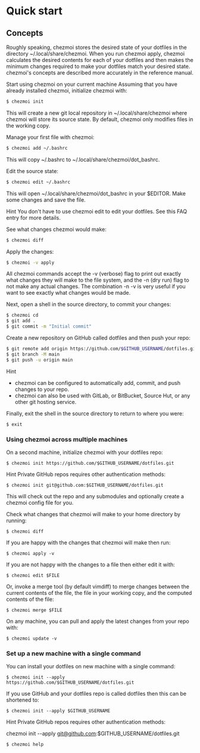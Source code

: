 # Quick start
## Concepts
Roughly speaking, chezmoi stores the desired state of your dotfiles in the directory ~/.local/share/chezmoi. When you run chezmoi apply, chezmoi calculates the desired contents for each of your dotfiles and then makes the minimum changes required to make your dotfiles match your desired state. chezmoi's concepts are described more accurately in the reference manual.

Start using chezmoi on your current machine
Assuming that you have already installed chezmoi, initialize chezmoi with:
```bash
$ chezmoi init
```
This will create a new git local repository in ~/.local/share/chezmoi where chezmoi will store its source state. By default, chezmoi only modifies files in the working copy.

Manage your first file with chezmoi:
```bash
$ chezmoi add ~/.bashrc
```
This will copy ~/.bashrc to ~/.local/share/chezmoi/dot_bashrc.

Edit the source state:
```bash
$ chezmoi edit ~/.bashrc
```
This will open ~/.local/share/chezmoi/dot_bashrc in your $EDITOR. Make some changes and save the file.

Hint
You don't have to use chezmoi edit to edit your dotfiles. See this FAQ entry for more details.

See what changes chezmoi would make:
```bash
$ chezmoi diff
```
Apply the changes:
```bash
$ chezmoi -v apply
```
All chezmoi commands accept the -v (verbose) flag to print out exactly what changes they will make to the file system, and the -n (dry run) flag to not make any actual changes. The combination -n -v is very useful if you want to see exactly what changes would be made.

Next, open a shell in the source directory, to commit your changes:
```bash
$ chezmoi cd
$ git add .
$ git commit -m "Initial commit"
```
Create a new repository on GitHub called dotfiles and then push your repo:

```bash
$ git remote add origin https://github.com/$GITHUB_USERNAME/dotfiles.git
$ git branch -M main
$ git push -u origin main
```
Hint
- chezmoi can be configured to automatically add, commit, and push changes to your repo.
- chezmoi can also be used with GitLab, or BitBucket, Source Hut, or any other git hosting service.

Finally, exit the shell in the source directory to return to where you were:
```
$ exit
```
### Using chezmoi across multiple machines
On a second machine, initialize chezmoi with your dotfiles repo:
```
$ chezmoi init https://github.com/$GITHUB_USERNAME/dotfiles.git
```
Hint
Private GitHub repos requires other authentication methods:
```
$ chezmoi init git@github.com:$GITHUB_USERNAME/dotfiles.git
```
This will check out the repo and any submodules and optionally create a chezmoi config file for you.

Check what changes that chezmoi will make to your home directory by running:
```
$ chezmoi diff
```
If you are happy with the changes that chezmoi will make then run:
```
$ chezmoi apply -v
```
If you are not happy with the changes to a file then either edit it with:
```
$ chezmoi edit $FILE
```
Or, invoke a merge tool (by default vimdiff) to merge changes between the current contents of the file, the file in your working copy, and the computed contents of the file:
```
$ chezmoi merge $FILE
```
On any machine, you can pull and apply the latest changes from your repo with:
```
$ chezmoi update -v
```
### Set up a new machine with a single command
You can install your dotfiles on new machine with a single command:
```
$ chezmoi init --apply https://github.com/$GITHUB_USERNAME/dotfiles.git
```
If you use GitHub and your dotfiles repo is called dotfiles then this can be shortened to:
```
$ chezmoi init --apply $GITHUB_USERNAME
```
Hint
Private GitHub repos requires other authentication methods:

chezmoi init --apply git@github.com:$GITHUB_USERNAME/dotfiles.git
```
$ chezmoi help
```
